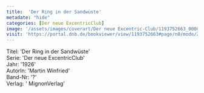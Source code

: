 ```yaml
---
title:  'Der Ring in der Sandwüste'
metadate: "hide"
categories: [Der neue ExcentricClub]
image: '/assets/images/coverart/Der neue Excentric-Club/1193752663_00000010.jpg'
visit: 'https://portal.dnb.de/bookviewer/view/1193752663#page/n0/mode/2up'
---
```

Titel: 'Der Ring in der Sandwüste' <br>
Serie: 'Der neue ExcentricClub' <br>
Jahr: '1926' <br>
AutorIn: 'Martin Winfried' <br>
Band-Nr: '?' <br>
Verlag: ' MignonVerlag'